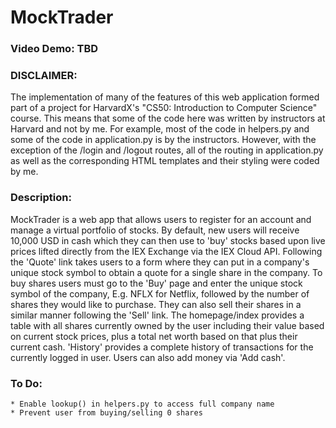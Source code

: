 # MockTrader

### Video Demo: TBD

### DISCLAIMER:

The implementation of many of the features of this web application formed part of a project for HarvardX's "CS50: Introduction to Computer Science" course. This means that some of the code here was written by instructors at Harvard and not by me. For example, most of the code in helpers.py and some of the code in application.py is by the instructors. However, with the exception of the /login and /logout routes, all of the routing in application.py as well as the corresponding HTML templates and their styling were coded by me.

### Description:

MockTrader is a web app that allows users to register for an account and manage a virtual portfolio of stocks. By default, new users will receive 10,000 USD in cash which they can then use to 'buy' stocks based upon live prices lifted directly from the IEX Exchange via the IEX Cloud API. Following the 'Quote' link takes users to a form where they can put in a company's unique stock symbol to obtain a quote for a single share in the company. To buy shares users must go to the 'Buy' page and enter the unique stock symbol of the company, E.g. NFLX for Netflix, followed by the number of shares they would like to purchase. They can also sell their shares in a similar manner following the 'Sell' link. The homepage/index provides a table with all shares currently owned by the user including their value based on current stock prices, plus a total net worth based on that plus their current cash. 'History' provides a complete history of transactions for the currently logged in user. Users can also add money via 'Add cash'.

### To Do:

    * Enable lookup() in helpers.py to access full company name
    * Prevent user from buying/selling 0 shares
